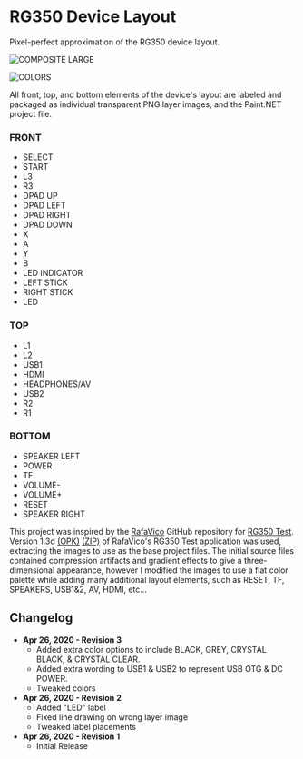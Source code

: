 # RG350 Device Layout

Pixel-perfect approximation of the RG350 device layout.

![COMPOSITE LARGE](https://user-images.githubusercontent.com/14294487/80319127-53fb0e00-87d4-11ea-83b2-7a97aa080ac5.png)

![COLORS](https://user-images.githubusercontent.com/14294487/80319546-6e35eb80-87d6-11ea-9c0d-21c1f0686a3c.png)

All front, top, and bottom elements of the device's layout are labeled and packaged as individual transparent PNG layer images, and the Paint.NET project file.

### FRONT
* SELECT
* START
* L3
* R3
* DPAD UP
* DPAD LEFT
* DPAD RIGHT
* DPAD DOWN
* X
* A
* Y
* B
* LED INDICATOR
* LEFT STICK
* RIGHT STICK
* LED

### TOP
* L1
* L2
* USB1
* HDMI
* HEADPHONES/AV
* USB2
* R2
* R1

### BOTTOM
* SPEAKER LEFT
* POWER
* TF
* VOLUME-
* VOLUME+
* RESET
* SPEAKER RIGHT

This project was inspired by the [RafaVico](https://github.com/RafaVico) GitHub repository for [RG350 Test](https://github.com/RafaVico/rg350_test). Version 1.3d [(OPK)](https://github.com/westoncampbell/rg350-device-layout/files/4534645/rg350test_v1.3d-opk.zip) [(ZIP)](https://github.com/westoncampbell/rg350-device-layout/files/4534646/rg350test_v1.3d-zip.zip) of RafaVico's RG350 Test application was used, extracting the images to use as the base project files. The initial source files contained compression artifacts and gradient effects to give a three-dimensional appearance, however I modified the images to use a flat color palette while adding many additional layout elements, such as RESET, TF, SPEAKERS, USB1&2, AV, HDMI, etc...

**Changelog**
---
* **Apr 26, 2020 - Revision 3**
  * Added extra color options to include BLACK, GREY, CRYSTAL BLACK, & CRYSTAL CLEAR.
  * Added extra wording to USB1 & USB2 to represent USB OTG & DC POWER.
  * Tweaked colors
* **Apr 26, 2020 - Revision 2**
  * Added "LED" label
  * Fixed line drawing on wrong layer image
  * Tweaked label placements
* **Apr 26, 2020 - Revision 1**
  * Initial Release
